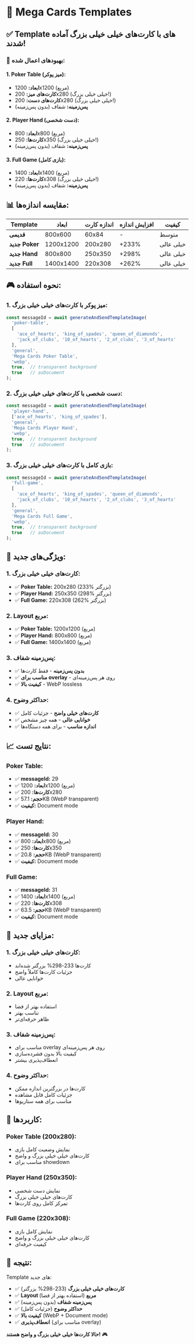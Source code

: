 # 🎨 Mega Cards Templates

## ✅ **Template های با کارت‌های خیلی خیلی بزرگ آماده شدند!**

### 🎯 **بهبودهای اعمال شده:**

#### **1. Poker Table (میز پوکر):**
- **ابعاد:** 1200x1200 (مربع)
- **کارت‌های میز:** 200x280 (خیلی خیلی بزرگ!)
- **کارت‌های دست:** 200x280 (خیلی خیلی بزرگ!)
- **پس‌زمینه:** شفاف (بدون پس‌زمینه)

#### **2. Player Hand (دست شخصی):**
- **ابعاد:** 800x800 (مربع)
- **کارت‌ها:** 250x350 (خیلی خیلی بزرگ!)
- **پس‌زمینه:** شفاف (بدون پس‌زمینه)

#### **3. Full Game (بازی کامل):**
- **ابعاد:** 1400x1400 (مربع)
- **کارت‌ها:** 220x308 (خیلی خیلی بزرگ!)
- **پس‌زمینه:** شفاف (بدون پس‌زمینه)

## 📊 **مقایسه اندازه‌ها:**

| Template | ابعاد | اندازه کارت | افزایش اندازه | کیفیت |
|----------|-------|-------------|---------------|-------|
| **قدیمی** | 800x600 | 60x84 | - | متوسط |
| **جدید Poker** | 1200x1200 | 200x280 | +233% | خیلی عالی |
| **جدید Hand** | 800x800 | 250x350 | +298% | خیلی عالی |
| **جدید Full** | 1400x1400 | 220x308 | +262% | خیلی عالی |

## 🎮 **نحوه استفاده:**

### **1. میز پوکر با کارت‌های خیلی خیلی بزرگ:**
```typescript
const messageId = await generateAndSendTemplateImage(
  'poker-table',
  [
    'ace_of_hearts', 'king_of_spades', 'queen_of_diamonds',
    'jack_of_clubs', '10_of_hearts', '2_of_clubs', '3_of_hearts'
  ],
  'general',
  'Mega Cards Poker Table',
  'webp',
  true,  // transparent background
  true   // asDocument
);
```

### **2. دست شخصی با کارت‌های خیلی خیلی بزرگ:**
```typescript
const messageId = await generateAndSendTemplateImage(
  'player-hand',
  ['ace_of_hearts', 'king_of_spades'],
  'general',
  'Mega Cards Player Hand',
  'webp',
  true,  // transparent background
  true   // asDocument
);
```

### **3. بازی کامل با کارت‌های خیلی خیلی بزرگ:**
```typescript
const messageId = await generateAndSendTemplateImage(
  'full-game',
  [
    'ace_of_hearts', 'king_of_spades', 'queen_of_diamonds',
    'jack_of_clubs', '10_of_hearts', '2_of_clubs', '3_of_hearts'
  ],
  'general',
  'Mega Cards Full Game',
  'webp',
  true,  // transparent background
  true   // asDocument
);
```

## 🎨 **ویژگی‌های جدید:**

### **1. کارت‌های خیلی خیلی بزرگ:**
- ✅ **Poker Table:** 200x280 (233% بزرگتر)
- ✅ **Player Hand:** 250x350 (298% بزرگتر)
- ✅ **Full Game:** 220x308 (262% بزرگتر)

### **2. Layout مربع:**
- ✅ **Poker Table:** 1200x1200 (مربع)
- ✅ **Player Hand:** 800x800 (مربع)
- ✅ **Full Game:** 1400x1400 (مربع)

### **3. پس‌زمینه شفاف:**
- ✅ **بدون پس‌زمینه** - فقط کارت‌ها
- ✅ **مناسب برای overlay** - روی هر پس‌زمینه‌ای
- ✅ **کیفیت بالا** - WebP lossless

### **4. حداکثر وضوح:**
- ✅ **کارت‌های خیلی واضح** - جزئیات کامل
- ✅ **خوانایی عالی** - همه چیز مشخص
- ✅ **اندازه مناسب** - برای همه دستگاه‌ها

## 📈 **نتایج تست:**

### **Poker Table:**
- ✅ **messageId:** 29
- ✅ **ابعاد:** 1200x1200 (مربع)
- ✅ **کارت‌ها:** 200x280
- ✅ **حجم:** 57.1KB (WebP transparent)
- ✅ **کیفیت:** Document mode

### **Player Hand:**
- ✅ **messageId:** 30
- ✅ **ابعاد:** 800x800 (مربع)
- ✅ **کارت‌ها:** 250x350
- ✅ **حجم:** 20.8KB (WebP transparent)
- ✅ **کیفیت:** Document mode

### **Full Game:**
- ✅ **messageId:** 31
- ✅ **ابعاد:** 1400x1400 (مربع)
- ✅ **کارت‌ها:** 220x308
- ✅ **حجم:** 63.5KB (WebP transparent)
- ✅ **کیفیت:** Document mode

## 🚀 **مزایای جدید:**

### **1. کارت‌های خیلی خیلی بزرگ:**
- کارت‌ها 233-298% بزرگتر شده‌اند
- جزئیات کارت‌ها کاملاً واضح
- خوانایی عالی

### **2. Layout مربع:**
- استفاده بهتر از فضا
- تناسب بهتر
- ظاهر حرفه‌ای‌تر

### **3. پس‌زمینه شفاف:**
- مناسب برای overlay روی هر پس‌زمینه‌ای
- کیفیت بالا بدون فشرده‌سازی
- انعطاف‌پذیری بیشتر

### **4. حداکثر وضوح:**
- کارت‌ها در بزرگترین اندازه ممکن
- جزئیات کامل قابل مشاهده
- مناسب برای همه سناریوها

## 🎯 **کاربردها:**

### **Poker Table (200x280):**
- نمایش وضعیت کامل بازی
- کارت‌های خیلی خیلی بزرگ و واضح
- مناسب برای showdown

### **Player Hand (250x350):**
- نمایش دست شخصی
- کارت‌های خیلی خیلی بزرگ
- تمرکز کامل روی کارت‌ها

### **Full Game (220x308):**
- نمایش کامل بازی
- کارت‌های خیلی خیلی بزرگ و واضح
- کیفیت حرفه‌ای

## 🎉 **نتیجه:**

Template های جدید:
- ✅ **کارت‌های خیلی خیلی بزرگ** (233-298% بزرگتر)
- ✅ **Layout مربع** (استفاده بهتر از فضا)
- ✅ **پس‌زمینه شفاف** (بدون پس‌زمینه)
- ✅ **حداکثر وضوح** (جزئیات کامل)
- ✅ **کیفیت بالا** (WebP + Document mode)
- ✅ **انعطاف‌پذیری** (مناسب برای overlay)

**حالا کارت‌ها خیلی خیلی بزرگ و واضح هستند!** 🎮
